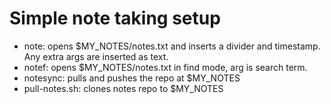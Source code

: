 # Simple note taking setup

- note: opens $MY_NOTES/notes.txt and inserts a divider and timestamp. Any extra args are inserted
  as text.
- notef: opens $MY_NOTES/notes.txt in find mode, arg is search term.
- notesync: pulls and pushes the repo at $MY_NOTES
- pull-notes.sh: clones notes repo to $MY_NOTES
